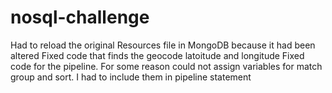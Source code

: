 # nosql-challenge
Had to reload the original Resources file in MongoDB because it had been altered
Fixed code that finds the geocode latoitude and longitude
Fixed code for the pipeline.  For some reason could not assign variables for match group and sort.  I had to include them in pipeline statement
